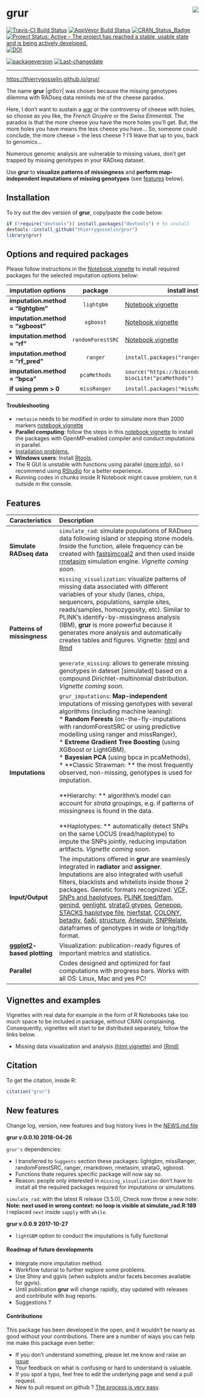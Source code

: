 
<!-- README.md is generated from README.Rmd. Please edit that file -->

# grur<img src="README_grur_logo.png" align="right"/>

[![Travis-CI Build
Status](https://travis-ci.org/thierrygosselin/grur.svg?branch=master)](https://travis-ci.org/thierrygosselin/grur)
[![AppVeyor Build
Status](https://ci.appveyor.com/api/projects/status/github/thierrygosselin/grur?branch=master&svg=true)](https://ci.appveyor.com/project/thierrygosselin/grur)
[![CRAN\_Status\_Badge](http://www.r-pkg.org/badges/version/grur)](http://cran.r-project.org/package=grur)
[![Project Status: Active – The project has reached a stable, usable
state and is being actively
developed.](http://www.repostatus.org/badges/latest/active.svg)](http://www.repostatus.org/#active)
[![DOI](https://zenodo.org/badge/87596763.svg)](https://zenodo.org/badge/latestdoi/87596763)

[![packageversion](https://img.shields.io/badge/Package%20version-0.0.11-orange.svg)](commits/master)
[![Last-changedate](https://img.shields.io/badge/last%20change-2018--07--09-brightgreen.svg)](/commits/master)

-----

<https://thierrygosselin.github.io/grur/>

The name **grur** |ɡro͞oˈr| was chosen because the missing genotypes
dilemma with RADseq data reminds me of the cheese paradox.

Here, I don’t want to sustain a
[war](http://www.lefigaro.fr/flash-eco/2012/12/07/97002-20121207FILWWW00487-le-gruyere-francais-doit-avoir-des-trous.php)
or the controversy of cheese with holes, so choose as you like, the
*French Gruyère* or the *Swiss Emmental*. The paradox is that the more
cheese you have the more holes you’ll get. But, the more holes you have
means the less cheese you have… So, someone could conclude, the more
cheese = the less cheese ? I’ll leave that up to you, back to genomics…

Numerous genomic analysis are vulnerable to missing values, don’t get
trapped by missing genotypes in your RADseq dataset.

Use **grur** to **visualize patterns of missingness** and **perform
map-independent imputations of missing genotypes** (see
[features](https://github.com/thierrygosselin/grur#features) below).

## Installation

To try out the dev version of **grur**, copy/paste the code below:

``` r
if (!require("devtools")) install.packages("devtools") # to install
devtools::install_github("thierrygosselin/grur")
library(grur)
```

## Options and required packages

Please follow instructions in the [Notebook
vignette](https://www.dropbox.com/s/5npumwdo0cxtxi4/rad_genomics_computer_setup.nb.html?dl=0)
to install required packages for the selected imputation options
below:

| imputation options                 |      package      | install instructions                                                                                    |
| :--------------------------------- | :---------------: | ------------------------------------------------------------------------------------------------------- |
| **imputation.method = “lightgbm”** |    `lightgbm`     | [Notebook vignette](https://www.dropbox.com/s/5npumwdo0cxtxi4/rad_genomics_computer_setup.nb.html?dl=0) |
| **imputation.method = “xgboost”**  |     `xgboost`     | [Notebook vignette](https://www.dropbox.com/s/5npumwdo0cxtxi4/rad_genomics_computer_setup.nb.html?dl=0) |
| **imputation.method = “rf”**       | `randomForestSRC` | [Notebook vignette](https://www.dropbox.com/s/5npumwdo0cxtxi4/rad_genomics_computer_setup.nb.html?dl=0) |
| **imputation.method = “rf\_pred”** |     `ranger`      | `install.packages("ranger")`                                                                            |
| **imputation.method = “bpca”**     |   `pcaMethods`    | `source("https://bioconductor.org/biocLite.R")`<br>`biocLite("pcaMethods")`                             |
| **if using pmm \> 0**              |   `missRanger`    | `install.packages("missRanger")`                                                                        |

#### Troubleshooting

  - `rmetasim` needs to be modified in order to simulate more than 2000
    markers [notebook
    vignette](https://www.dropbox.com/s/5npumwdo0cxtxi4/rad_genomics_computer_setup.nb.html?dl=0)
  - **Parallel computing**: follow the steps in this [notebook
    vignette](https://www.dropbox.com/s/5npumwdo0cxtxi4/rad_genomics_computer_setup.nb.html?dl=0)
    to install the packages with OpenMP-enabled compiler and conduct
    imputations in parallel.
  - [Installation
    problems.](https://www.dropbox.com/s/5npumwdo0cxtxi4/rad_genomics_computer_setup.nb.html?dl=0)
  - **Windows users**: Install
    [Rtools](https://cran.r-project.org/bin/windows/Rtools/).
  - The R GUI is unstable with functions using parallel ([more
    info](https://stat.ethz.ch/R-manual/R-devel/library/parallel/html/mclapply.html)),
    so I recommend using
    [RStudio](https://www.rstudio.com/products/rstudio/download/) for a
    better experience.
  - Running codes in chunks inside R Notebook might cause problem, run
    it outside in the
console.

## Features

| Caracteristics                                   | Description                                                                                                                                                                                                                                                                                                                                                                                                                                                                                                                                                                                                                                                                                                                                                                                                                                                                                                                                                                                                                                                                                                                             |
| :----------------------------------------------- | :-------------------------------------------------------------------------------------------------------------------------------------------------------------------------------------------------------------------------------------------------------------------------------------------------------------------------------------------------------------------------------------------------------------------------------------------------------------------------------------------------------------------------------------------------------------------------------------------------------------------------------------------------------------------------------------------------------------------------------------------------------------------------------------------------------------------------------------------------------------------------------------------------------------------------------------------------------------------------------------------------------------------------------------------------------------------------------------------------------------------------------------- |
| **Simulate RADseq data**                         | `simulate_rad`: simulate populations of RADseq data following island or stepping stone models. Inside the function, allele frequency can be created with [fastsimcoal2](http://cmpg.unibe.ch/software/fastsimcoal2/) and then used inside [rmetasim](https://github.com/stranda/rmetasim) simulation engine. *Vignette coming soon*.                                                                                                                                                                                                                                                                                                                                                                                                                                                                                                                                                                                                                                                                                                                                                                                                    |
| **Patterns of missingness**                      | `missing_visualization`: visualize patterns of missing data associated with different variables of your study (lanes, chips, sequencers, populations, sample sites, reads/samples, homozygosity, etc). Similar to PLINK’s identify-by-missingness analysis (IBM), **grur** is more powerful because it generates more analysis and automatically creates tables and figures. Vignette: [html](https://www.dropbox.com/s/4zf032g6yjatj0a/vignette_missing_data_analysis.nb.html?dl=0) and [Rmd](https://www.dropbox.com/s/5fxw2h9w1l1j391/vignette_missing_data_analysis.Rmd?dl=0)<br><br>`generate_missing`: allows to generate missing genotypes in dateset \[simulated\] based on a compound Dirichlet-multinomial distribution. *Vignette coming soon*.                                                                                                                                                                                                                                                                                                                                                                              |
| **Imputations**                                  | `grur_imputations`: **Map-independent** imputations of missing genotypes with several algorithms (including machine leaning):<br> \* **Random Forests** (on-the-fly-imputations with randomForestSRC or using predictive modelling using ranger and missRanger),<br>\* **Extreme Gradient Tree Boosting** (using XGBoost or LightGBM),<br>\* **Bayesian PCA** (using bpca in pcaMethods),<br>\* **Classic Strawman: ** the most frequently observed, non-missing, genotypes is used for imputation.<br><br>**Hierarchy: ** algorithm’s model can account for *strata* groupings, e.g. if patterns of missingness is found in the data.<br><br>**Haplotypes: ** automatically detect SNPs on the same LOCUS (read/haplotype) to impute the SNPs jointly, reducing imputation artifacts. *Vignette coming soon*.                                                                                                                                                                                                                                                                                                                          |
| **Input/Output**                                 | The imputations offered in **grur** are seamlesly integrated in **radiator** and **assigner**. Imputations are also integrated with usefull filters, blacklists and whitelists inside those 2 packages. Genetic formats recognized: [VCF, SNPs and haplotypes](https://samtools.github.io/hts-specs/), [PLINK tped/tfam](http://pngu.mgh.harvard.edu/~purcell/plink/data.shtml#tr), [genind](https://github.com/thibautjombart/adegenet), [genlight](https://github.com/thibautjombart/adegenet), [strataG gtypes](https://github.com/EricArcher/strataG), [Genepop](http://genepop.curtin.edu.au), [STACKS haplotype file](http://catchenlab.life.illinois.edu/stacks/), [hierfstat](https://github.com/jgx65/hierfstat), [COLONY](https://www.zsl.org/science/software/colony), [betadiv](http://adn.biol.umontreal.ca/~numericalecology/Rcode/), [δaδi](http://gutengroup.mcb.arizona.edu/software/), [structure](http://pritchardlab.stanford.edu/structure.html), [Arlequin](http://cmpg.unibe.ch/software/arlequin35/), [SNPRelate](https://github.com/zhengxwen/SNPRelate), dataframes of genotypes in wide or long/tidy format. |
| **[ggplot2](http://ggplot2.org)-based plotting** | Visualization: publication-ready figures of important metrics and statistics.                                                                                                                                                                                                                                                                                                                                                                                                                                                                                                                                                                                                                                                                                                                                                                                                                                                                                                                                                                                                                                                           |
| **Parallel**                                     | Codes designed and optimized for fast computations with progress bars. Works with all OS: Linux, Mac and yes PC\!                                                                                                                                                                                                                                                                                                                                                                                                                                                                                                                                                                                                                                                                                                                                                                                                                                                                                                                                                                                                                       |

## Vignettes and examples

Vignettes with real data for example in the form of R Notebooks take too
much space to be included in package, without CRAN complaining.
Consequently, vignettes will start to be distributed separately, follow
the links below.

  - Missing data visualization and analysis [(html
    vignette)](https://www.dropbox.com/s/4zf032g6yjatj0a/vignette_missing_data_analysis.nb.html?dl=0)
    and
    [(Rmd)](https://www.dropbox.com/s/5fxw2h9w1l1j391/vignette_missing_data_analysis.Rmd?dl=0)

## Citation

To get the citation, inside R:

``` r
citation("grur")
```

## New features

Change log, version, new features and bug history lives in the [NEWS.md
file](https://github.com/thierrygosselin/grur/blob/master/NEWS.md)

**grur v.0.0.10 2018-04-26**

`grur's` dependencies:

  - I transferred to `Suggests` section these packages: lightgbm,
    missRanger, randomForestSRC, ranger, rmarkdown, rmetasim, strataG,
    xgboost.
  - Functions thate requires specific package will now say so.
  - Reason: people only interested in `missing_visualization` don’t have
    to install all the required packages required for imputations or
    simulations.

`simulate_rad`: with the latest R release (3.5.0), Check now throw a new
note: **Note: next used in wrong context: no loop is visible at
simulate\_rad.R:189** I replaced `next` inside `sapply` with `while`.

**grur v.0.0.9 2017-10-27**

  - `lightGBM` option to conduct the imputations is fully functional

#### Roadmap of future developments

  - Integrate more imputation method.
  - Workflow tutorial to further explore some problems.
  - Use Shiny and ggvis (when subplots and/or facets becomes available
    for ggvis).
  - Until publication **grur** will change rapidly, stay updated with
    releases and contribute with bug reports.
  - Suggestions ?

#### Contributions

This package has been developed in the open, and it wouldn’t be nearly
as good without your contributions. There are a number of ways you can
help me make this package even better:

  - If you don’t understand something, please let me know and raise an
    [issue](https://github.com/thierrygosselin/grur/issues)
  - Your feedback on what is confusing or hard to understand is
    valuable.
  - If you spot a typo, feel free to edit the underlying page and send a
    pull request.
  - New to pull request on github ? [The process is very
    easy](http://r-pkgs.had.co.nz/git.html#git-pullreq).
